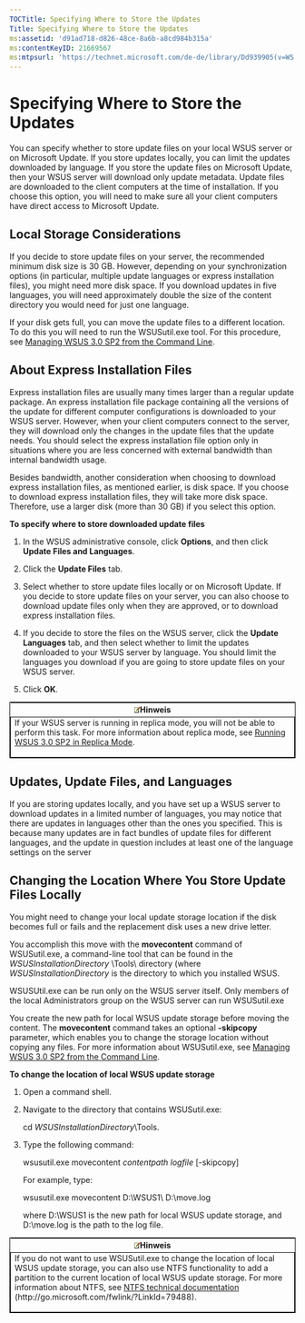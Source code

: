 ```yaml
---
TOCTitle: Specifying Where to Store the Updates
Title: Specifying Where to Store the Updates
ms:assetid: 'd91ad718-d826-48ce-8a6b-a8cd984b315a'
ms:contentKeyID: 21669567
ms:mtpsurl: 'https://technet.microsoft.com/de-de/library/Dd939905(v=WS.10)'
---
```


Specifying Where to Store the Updates
=====================================

You can specify whether to store update files on your local WSUS server or on Microsoft Update. If you store updates locally, you can limit the updates downloaded by language. If you store the update files on Microsoft Update, then your WSUS server will download only update metadata. Update files are downloaded to the client computers at the time of installation. If you choose this option, you will need to make sure all your client computers have direct access to Microsoft Update.

Local Storage Considerations
----------------------------

If you decide to store update files on your server, the recommended minimum disk size is 30 GB. However, depending on your synchronization options (in particular, multiple update languages or express installation files), you might need more disk space. If you download updates in five languages, you will need approximately double the size of the content directory you would need for just one language.

If your disk gets full, you can move the update files to a different location. To do this you will need to run the WSUSutil.exe tool. For this procedure, see [Managing WSUS 3.0 SP2 from the Command Line](https://technet.microsoft.com/4d4b90e9-bbb2-429a-92c9-1e5388240416).

About Express Installation Files
--------------------------------

Express installation files are usually many times larger than a regular update package. An express installation file package containing all the versions of the update for different computer configurations is downloaded to your WSUS server. However, when your client computers connect to the server, they will download only the changes in the update files that the update needs. You should select the express installation file option only in situations where you are less concerned with external bandwidth than internal bandwidth usage.

Besides bandwidth, another consideration when choosing to download express installation files, as mentioned earlier, is disk space. If you choose to download express installation files, they will take more disk space. Therefore, use a larger disk (more than 30 GB) if you select this option.

**To specify where to store downloaded update files**
1.  In the WSUS administrative console, click **Options**, and then click **Update Files and Languages**.

2.  Click the **Update Files** tab.

3.  Select whether to store update files locally or on Microsoft Update. If you decide to store update files on your server, you can also choose to download update files only when they are approved, or to download express installation files.

4.  If you decide to store the files on the WSUS server, click the **Update Languages** tab, and then select whether to limit the updates downloaded to your WSUS server by language. You should limit the languages you download if you are going to store update files on your WSUS server.

5.  Click **OK**.

<p> </p>
<table style="border:1px solid black;">
<colgroup>
<col width="100%" />
</colgroup>
<thead>
<tr class="header">
<th><img src="images/Dd939905.note(WS.10).gif" />Hinweis</th>
</tr>
</thead>
<tbody>
<tr class="odd">
<td style="border:1px solid black;">If your WSUS server is running in replica mode, you will not be able to perform this task. For more information about replica mode, see <a href="https://technet.microsoft.com/bbcd889e-3d5d-4e68-9357-fa85b4685fed">Running WSUS 3.0 SP2 in Replica Mode</a>.
<p></p></td>
</tr>
</tbody>
</table>
<p> </p>

Updates, Update Files, and Languages
------------------------------------

If you are storing updates locally, and you have set up a WSUS server to download updates in a limited number of languages, you may notice that there are updates in languages other than the ones you specified. This is because many updates are in fact bundles of update files for different languages, and the update in question includes at least one of the language settings on the server

Changing the Location Where You Store Update Files Locally
----------------------------------------------------------

You might need to change your local update storage location if the disk becomes full or fails and the replacement disk uses a new drive letter.

You accomplish this move with the **movecontent** command of WSUSutil.exe, a command-line tool that can be found in the *WSUSInstallationDirectory* \\Tools\\ directory (where *WSUSInstallationDirectory* is the directory to which you installed WSUS.

WSUSUtil.exe can be run only on the WSUS server itself. Only members of the local Administrators group on the WSUS server can run WSUSutil.exe

You create the new path for local WSUS update storage before moving the content. The **movecontent** command takes an optional **-skipcopy** parameter, which enables you to change the storage location without copying any files. For more information about WSUSutil.exe, see [Managing WSUS 3.0 SP2 from the Command Line](https://technet.microsoft.com/4d4b90e9-bbb2-429a-92c9-1e5388240416).

**To change the location of local WSUS update storage**
1.  Open a command shell.

2.  Navigate to the directory that contains WSUSutil.exe:

    cd *WSUSInstallationDirectory*\\Tools.

3.  Type the following command:

    wsusutil.exe movecontent *contentpath logfile* \[-skipcopy\]

    For example, type:

    wsusutil.exe movecontent D:\\WSUS1\\ D:\\move.log

    where D:\\WSUS1 is the new path for local WSUS update storage, and D:\\move.log is the path to the log file.

<p> </p>
<table style="border:1px solid black;">
<colgroup>
<col width="100%" />
</colgroup>
<thead>
<tr class="header">
<th><img src="images/Dd939905.note(WS.10).gif" />Hinweis</th>
</tr>
</thead>
<tbody>
<tr class="odd">
<td style="border:1px solid black;">If you do not want to use WSUSutil.exe to change the location of local WSUS update storage, you can also use NTFS functionality to add a partition to the current location of local WSUS update storage. For more information about NTFS, see <a href="http://go.microsoft.com/fwlink/?linkid=79488">NTFS technical documentation</a> (http://go.microsoft.com/fwlink/?LinkId=79488).
<p></p></td>
</tr>
</tbody>
</table>
